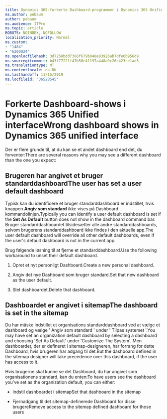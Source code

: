 ```yaml
---
title: Dynamics 365-forkerte Dashboard-programmer i Dynamics 365 Unified interface
ms.author: pebaum
author: pebaum
ms.audience: ITPro
ms.topic: article
ROBOTS: NOINDEX, NOFOLLOW
localization_priority: Normal
ms.custom:
- "1484"
- "6200024"
ms.openlocfilehash: 3d7258bdd7366f679b048e93926ab7dfe0b956d9
ms.sourcegitcommit: b43f77221f47b50c41197a448a9c26c423ce1ad5
ms.translationtype: MT
ms.contentlocale: da-DK
ms.lasthandoff: 11/15/2019
ms.locfileid: "36528545"
---
```

# <a name="wrong-dashboard-shows-in-dynamics-365-unified-interface"></a><span data-ttu-id="e3dd4-102">Forkerte Dashboard-shows i Dynamics 365 Unified interface</span><span class="sxs-lookup"><span data-stu-id="e3dd4-102">Wrong dashboard shows in Dynamics 365 unified interface</span></span>

<span data-ttu-id="e3dd4-103">Der er flere grunde til, at du kan se et andet dashboard end det, du forventer:</span><span class="sxs-lookup"><span data-stu-id="e3dd4-103">There are several reasons why you may see a different dashboard than the one you expect:</span></span>

## <a name="the-user-has-set-a-user-default-dashboard"></a><span data-ttu-id="e3dd4-104">Brugeren har angivet et bruger standarddashboard</span><span class="sxs-lookup"><span data-stu-id="e3dd4-104">The user has set a user default dashboard</span></span> 

<span data-ttu-id="e3dd4-105">Typisk kan du identificere et bruger standarddashboard er indstillet, hvis knappen **Angiv som standard** ikke vises på Dashboard kommandolinjen.</span><span class="sxs-lookup"><span data-stu-id="e3dd4-105">Typically you can identify a user default dashboard is set if the **Set As Default** button does not show in the dashboard command bar.</span></span> <span data-ttu-id="e3dd4-106">Bruger standarddashboardet tilsidesætter alle andre standarddashboards, selvom brugerens standarddashboard ikke findes i den aktuelle app.</span><span class="sxs-lookup"><span data-stu-id="e3dd4-106">The user default dashboard will override all other default dashboards, even if the user's default dashboard is not in the current app.</span></span>

<span data-ttu-id="e3dd4-107">Brug følgende løsning til at fjerne et standarddashboard.</span><span class="sxs-lookup"><span data-stu-id="e3dd4-107">Use the following workaround to unset their default dashboard.</span></span>

1. <span data-ttu-id="e3dd4-108">Opret et nyt personligt Dashboard.</span><span class="sxs-lookup"><span data-stu-id="e3dd4-108">Create a new personal dashboard.</span></span>

2. <span data-ttu-id="e3dd4-109">Angiv det nye Dashboard som bruger standard.</span><span class="sxs-lookup"><span data-stu-id="e3dd4-109">Set that new dashboard as the user default.</span></span>

3. <span data-ttu-id="e3dd4-110">Slet dashboardet.</span><span class="sxs-lookup"><span data-stu-id="e3dd4-110">Delete that dashboard.</span></span>

## <a name="the-dashboard-is-set-in-the-sitemap"></a><span data-ttu-id="e3dd4-111">Dashboardet er angivet i sitemap</span><span class="sxs-lookup"><span data-stu-id="e3dd4-111">The dashboard is set in the sitemap</span></span>

<span data-ttu-id="e3dd4-112">Du har måske indstillet et organisations standarddashboard ved at vælge et dashboard og vælge ' Angiv som standard ' under ' Tilpas systemet '.</span><span class="sxs-lookup"><span data-stu-id="e3dd4-112">You may have set an organization default dashboard by selecting a dashboard and choosing 'Set As Default' under 'Customize The System'.</span></span> <span data-ttu-id="e3dd4-113">Men dashboardet, der er defineret i sitemap-designeren, har forrang for dette Dashboard, hvis brugeren har adgang til det.</span><span class="sxs-lookup"><span data-stu-id="e3dd4-113">But the dashboard defined in the sitemap designer will take precedence over this dashboard, if the user has access to it.</span></span>

<span data-ttu-id="e3dd4-114">Hvis brugerne skal kunne se det Dashboard, du har angivet som organisationens standard, kan du enten:</span><span class="sxs-lookup"><span data-stu-id="e3dd4-114">To have users see the dashboard you've set as the organization default, you can either:</span></span>

* <span data-ttu-id="e3dd4-115">Indstil dashboardet i sitemap</span><span class="sxs-lookup"><span data-stu-id="e3dd4-115">Set that dashboard in the sitemap</span></span>

* <span data-ttu-id="e3dd4-116">Fjernadgang til det sitemap-definerede Dashboard for disse brugere</span><span class="sxs-lookup"><span data-stu-id="e3dd4-116">Remove access to the sitemap defined dashboard for those users</span></span>
